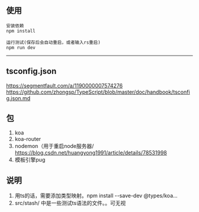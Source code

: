 ## 使用

```
安装依赖
npm install

运行测试(保存后会自动重启，或者输入rs重启)
npm run dev
```
***

## tsconfig.json
https://segmentfault.com/a/1190000007574276
https://github.com/zhongsp/TypeScript/blob/master/doc/handbook/tsconfig.json.md

## 包
1. koa
2. koa-router
3. nodemon（用于重启node服务器/  https://blog.csdn.net/huangyong1991/article/details/78531998
4. 模板引擎pug

## 说明
1. 用ts的话，需要添加类型映射。npm install --save-dev @types/koa...
2. src/stash/ 中是一些测试ts语法的文件。。可无视